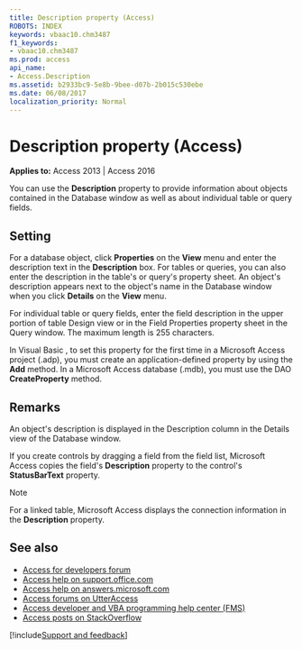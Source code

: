 ```yaml
---
title: Description property (Access)
ROBOTS: INDEX
keywords: vbaac10.chm3487
f1_keywords:
- vbaac10.chm3487
ms.prod: access
api_name:
- Access.Description
ms.assetid: b2933bc9-5e8b-9bee-d07b-2b015c530ebe
ms.date: 06/08/2017
localization_priority: Normal
---
```



# Description property (Access)

**Applies to:** Access 2013 | Access 2016

You can use the **Description** property to provide information about objects contained in the Database window as well as about individual table or query fields.


## Setting

For a database object, click **Properties** on the **View** menu and enter the description text in the **Description** box. For tables or queries, you can also enter the description in the table's or query's property sheet. An object's description appears next to the object's name in the Database window when you click **Details** on the **View** menu.

For individual table or query fields, enter the field description in the upper portion of table Design view or in the Field Properties property sheet in the Query window. The maximum length is 255 characters.

In Visual Basic , to set this property for the first time in a Microsoft Access project (.adp), you must create an application-defined property by using the **Add** method. In a Microsoft Access database (.mdb), you must use the DAO **CreateProperty** method.


## Remarks

An object's description is displayed in the Description column in the Details view of the Database window.

If you create controls by dragging a field from the field list, Microsoft Access copies the field's **Description** property to the control's **StatusBarText** property.

> [!NOTE] 
> For a linked table, Microsoft Access displays the connection information in the **Description** property.

## See also

- [Access for developers forum](https://social.msdn.microsoft.com/Forums/office/home?forum=accessdev)
- [Access help on support.office.com](https://support.office.com/search/results?query=Access)
- [Access help on answers.microsoft.com](https://answers.microsoft.com/)
- [Access forums on UtterAccess](https://www.utteraccess.com/forum/index.php?act=idx)
- [Access developer and VBA programming help center (FMS)](https://www.fmsinc.com/MicrosoftAccess/developer/)
- [Access posts on StackOverflow](https://stackoverflow.com/questions/tagged/ms-access)

[!include[Support and feedback](~/includes/feedback-boilerplate.md)]

